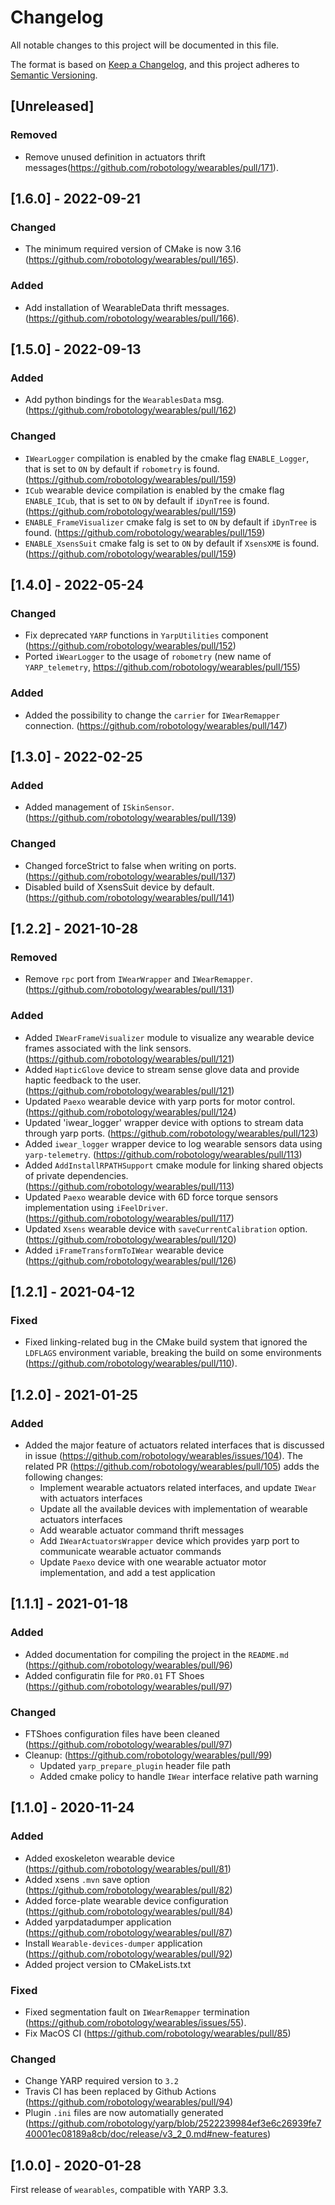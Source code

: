 # Changelog
All notable changes to this project will be documented in this file.

The format is based on [Keep a Changelog](https://keepachangelog.com/en/1.0.0/),
and this project adheres to [Semantic Versioning](https://semver.org/spec/v2.0.0.html).

## [Unreleased]

### Removed
- Remove unused definition in actuators thrift messages(https://github.com/robotology/wearables/pull/171).

## [1.6.0] - 2022-09-21

### Changed
- The minimum required version of CMake is now 3.16 (https://github.com/robotology/wearables/pull/165).

### Added
- Add installation of WearableData thrift messages. (https://github.com/robotology/wearables/pull/166).

## [1.5.0] - 2022-09-13

### Added
- Add python bindings for the `WearablesData` msg. (https://github.com/robotology/wearables/pull/162)

### Changed
- `IWearLogger` compilation is enabled by the cmake flag `ENABLE_Logger`, that is set to `ON` by default if `robometry` is found. (https://github.com/robotology/wearables/pull/159)
- `ICub` wearable device compilation is enabled by the cmake flag `ENABLE_ICub`, that is set to `ON` by default if `iDynTree` is found. (https://github.com/robotology/wearables/pull/159)
- `ENABLE_FrameVisualizer` cmake falg is set to `ON` by default if `iDynTree` is found. (https://github.com/robotology/wearables/pull/159)
- `ENABLE_XsensSuit` cmake falg is set to `ON` by default if `XsensXME` is found. (https://github.com/robotology/wearables/pull/159)

## [1.4.0] - 2022-05-24

### Changed
- Fix deprecated `YARP` functions in `YarpUtilities` component (https://github.com/robotology/wearables/pull/152)
- Ported `iWearLogger` to the usage of `robometry` (new name of `YARP_telemetry`, https://github.com/robotology/wearables/pull/155)

### Added
- Added the possibility to change the `carrier` for `IWearRemapper` connection. (https://github.com/robotology/wearables/pull/147)

## [1.3.0] - 2022-02-25

### Added
- Added management of `ISkinSensor`. (https://github.com/robotology/wearables/pull/139)

### Changed
- Changed forceStrict to false when writing on ports. (https://github.com/robotology/wearables/pull/137)
- Disabled build of XsensSuit device by default. (https://github.com/robotology/wearables/pull/141)

## [1.2.2] - 2021-10-28

### Removed
- Remove `rpc` port from `IWearWrapper` and `IWearRemapper`. (https://github.com/robotology/wearables/pull/131)

### Added
- Added `IWearFrameVisualizer` module to visualize any wearable device frames associated with the link sensors. (https://github.com/robotology/wearables/pull/121)
- Added `HapticGlove` device to stream sense glove data and provide haptic feedback to the user. (https://github.com/robotology/wearables/pull/121)
- Updated `Paexo` wearable device with yarp ports for motor control. (https://github.com/robotology/wearables/pull/124)
- Updated 'iwear_logger' wrapper device with options to stream data through yarp ports. (https://github.com/robotology/wearables/pull/123)
- Added `iwear_logger` wrapper device to log wearable sensors data using `yarp-telemetry`. (https://github.com/robotology/wearables/pull/113)
- Added `AddInstallRPATHSupport` cmake module for linking shared objects of private dependencies. (https://github.com/robotology/wearables/pull/113)
- Updated `Paexo` wearable device with 6D force torque sensors implementation using `iFeelDriver`. (https://github.com/robotology/wearables/pull/117)
- Updated `Xsens` wearable device with `saveCurrentCalibration` option. (https://github.com/robotology/wearables/pull/120)
- Added `iFrameTransformToIWear` wearable device (https://github.com/robotology/wearables/pull/126)

## [1.2.1] - 2021-04-12

### Fixed
  - Fixed linking-related bug in the CMake build system that ignored the `LDFLAGS`  environment variable, breaking the build on some environments (https://github.com/robotology/wearables/pull/110).

## [1.2.0] - 2021-01-25

### Added
- Added the major feature of actuators related interfaces that is discussed in issue (https://github.com/robotology/wearables/issues/104). The related PR (https://github.com/robotology/wearables/pull/105) adds the following changes:
  - Implement wearable actuators related interfaces, and update `IWear` with actuators interfaces
  - Update all the available devices with implementation of wearable actuators interfaces
  - Add wearable actuator command thrift messages
  - Add `IWearActuatorsWrapper` device which provides yarp port to communicate wearable actuator commands
  - Update `Paexo` device with one wearable actuator motor implementation, and add a test application

## [1.1.1] - 2021-01-18

### Added
- Added documentation for compiling the project in the `README.md` (https://github.com/robotology/wearables/pull/96)
- Added configuratin file for `PRO.01` FT Shoes (https://github.com/robotology/wearables/pull/97)

### Changed
- FTShoes configuration files have been cleaned (https://github.com/robotology/wearables/pull/97)
- Cleanup: (https://github.com/robotology/wearables/pull/99)
    - Updated `yarp_prepare_plugin` header file path
    - Added cmake policy to handle `IWear` interface relative path warning

## [1.1.0] - 2020-11-24

### Added
- Added exoskeleton wearable device (https://github.com/robotology/wearables/pull/81)
- Added xsens `.mvn` save option (https://github.com/robotology/wearables/pull/82)
- Added force-plate wearable device configuration (https://github.com/robotology/wearables/pull/84)
- Added yarpdatadumper application (https://github.com/robotology/wearables/pull/87)
- Install `Wearable-devices-dumper` application (https://github.com/robotology/wearables/pull/92)
- Added project version to CMakeLists.txt

### Fixed
- Fixed segmentation fault on `IWearRemapper` termination (https://github.com/robotology/wearables/issues/55).
- Fix MacOS CI (https://github.com/robotology/wearables/pull/85)

### Changed
- Change YARP required version to `3.2`
- Travis CI has been replaced by Github Actions (https://github.com/robotology/wearables/pull/94)
- Plugin `.ini` files are now automatially generated (https://github.com/robotology/yarp/blob/2522239984ef3e6c26939fe740001ec08189a8cb/doc/release/v3_2_0.md#new-features)

## [1.0.0] - 2020-01-28

First release of `wearables`, compatible with YARP 3.3.
